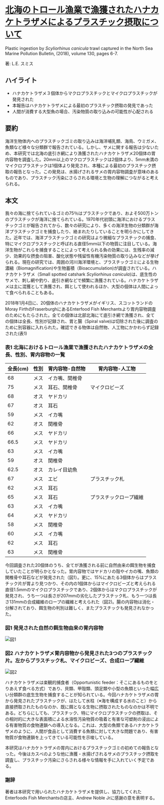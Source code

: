 # [北海のトロール漁業で漁獲されたハナカケトラザメによるプラスチック摂取について](https://www.sciencedirect.com/science/article/pii/S0025326X18301462?via%3Dihub)

Plastic ingestion by *Scyliorhinus canicula* trawl captured in the North Sea
Marine Pollution Bulletin, (2018), volume 130, pages 6-7.

著: L.E. スミス

## ハイライト
- ハナカケトラザメ３個体からマクロプラスチックとマイクロプラスチックが発見された
- 本報告はハナカケトラザメによる最初のプラスチック摂取の発見であった
- 人間が消費する大型魚の場合、汚染物質の取り込みの可能性が心配される

## 要約
海洋生物体内へのプラスチックゴミの取り込みは海洋哺乳類、海鳥、ウミガメ、魚類など様々な分類群で報告されている。しかし、サメに関する報告は少ないため、本研究では北海の底引き網により漁獲されたハナカケトラザメ20個体の胃内容物を調査した。20mm以上のマクロプラスチックは2個体より、5mm未満のマイクロプラスチックは1個体より発見され、本種による最初のプラスチック摂取の報告となった。この発見は、水揚げされるサメの胃内容物調査が意味のあるものであり、プラスチック汚染にさらされる環境と生物の理解につながると考えられる。

## 本文
我々の海に捨てられているゴミの75％はプラスチックであり、およそ500万トンのプラスチックが海洋に捨てられている。1970年代初頭に海洋におけるプラスチックゴミが報告されてから、数々の研究により、多くの海洋生物の分類群が海洋プラスチックゴミを捕食したり、絡まれたりしていることを明らかにしてきた。近年では、海洋プラスチックゴミの研究はより微細なプラスチックの捕食、特にマイクロプラスチックと呼ばれる直径5ｍｍ以下の物質に注目している。海洋生物がこれらを捕食することによって考えられる負の効果には、生残率の減少、効果的な摂食の阻害、酸化状態や残留性有機汚染物質の取り込みなどが挙げられる。現在の研究では、周囲の河川海洋環境と、プラスチックゴミによる生物濃縮（Biomagnification)や生物蓄積（Bioaccumulation)が調査されている。ハナカケトラザメ（Small spotted catshark *Scyliorhinus canicula*)は、底生性のサメで、刺し網や釣り、底引き網などで頻繁に漁獲されている。ハナカケトラザメは主に混獲として漁獲され、餌として使われるほか、大型の個体は人間によって食べられることもある。

2018年1月4日に、20個体のハナカケトラザメがイギリス、スコットランドのMoray FirthのFraserburghにあるEnterfood Fish Merchantsより胃内容物調査のためにもたらされた。全ての個体は北部北海にて底引き網で漁獲され、全ての個体は全長、性別が記録され、胃と腸（Spiral valve)は切除された後に調査のために別容器に入れられた。確認できる物体は自然物、人工物にかかわらず記録された(表1)

### 表1 北海におけるトロール漁業で漁獲されたハナカケトラザメの全長、性別、胃内容物の一覧

|全長(cm)|性別|胃内容物-自然物|胃内容物-人工物|
|---|---|---|---|
|68|メス|イカ嘴、関椎骨||
|75|メス|耳石、関椎骨|マイクロビーズ|
|68|オス|ヤドカリ||
|67|オス|耳石||
|59|メス|イカ嘴||
|62|オス|関椎骨||
|66|メス|ヤドカリ||
|66.5|メス|ヤドカリ||
|63|メス|イカ嘴||
|59|オス|関椎骨||
|62.5|オス|カレイ目幼魚||
|67|メス|エビ|プラスチック札|
|62|メス|耳石||
|65|メス|耳石|プラスチックロープ繊維|
|63|メス|イカ嘴||
|64|メス|ヤドカリ||
|58|メス|関椎骨||
|60|メス|イカ嘴||
|62|メス|耳石||
|63|メス|関椎骨||

今回調査された20個体のうち、全てが漁獲される前に自然由来の餌生物を捕食していたことが明らかとなった。胃内容物ではヤドカリの殻やイカの嘴、魚類の関椎骨や耳石などが発見された（図1）。更に、15%にあたる3個体からはプラスチック片が胃より見つかり、その内の1個体からはマイクロビーズと考えられる直径1.5mmのマイクロプラスチックであり、2個体からはマクロプラスチックが発見され、うち一つは長さが207mmの劣化したプラスチック札、もう一つは長さ131mmの合成繊維のロープの繊維と考えられた（図2)。腸の内容物は消化・分解されており、餌生物の判別は難しく、またプラスチックも発見されなかった。

### 図1 発見された自然の餌生物由来の胃内容物

<img src="https://ars.els-cdn.com/content/image/1-s2.0-S0025326X18301462-gr1.jpg" alt="図1" title="図1">


### 図2 ハナカケトラザメ胃内容物から発見された3つのプラスチック片。左からプラスチック札、マイクロビーズ、合成ロープ繊維

<img src="https://ars.els-cdn.com/content/image/1-s2.0-S0025326X18301462-gr2.jpg" alt="図2" title="図2">


ハナカケトラザメは楽観的捕食者（Opportunistic feeder：そこにあるものをとりあえず食べる方式）であり、貝類、甲殻類、頭足類や小型の魚類といった幅広い分類群の底生生物を捕食することが知られている。今回ハナカケトラザメの胃から発見されたプラスチックが、はたして水柱（※海を構成する水のこと）から直接摂取されたものなのか、既に餌となる生物に摂取されたものなのかは不明である。どちらにしても、プラスチック、特にマイクロプラスチックの摂取は、その相対的に大きな表面積による水溶性汚染物質の吸着と有害な可塑剤の浸出による有害物質の食物連鎖への導入となる。これは、大型の魚類であるハナカケトラザメのように、人間が食品として消費する魚類に対して大きな問題であり、有害物質が食物連鎖を上ってきている可能性を示唆している。

本研究はハナカケトラザメの胃内におけるプラスチックゴミの初めての報告となった。今後はカスべのような他に漁獲・水揚げされるサメのプラスチック摂取を調査し、プラスチック汚染にさらされる様々な情報を手に入れていく予定である。

### 謝辞
著者は本研究で用いられたハナカケトラザメを提供し、協力してくれたEnterfoods Fish Merchantsの店主、Andrew Noble Jrに感謝の意を表明する。
